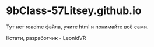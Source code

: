 # 9bClass-57Litsey.github.io
Тут нет readme файла, учите html и понимайте всё сами.

Кстати, разработчик -  LeonidVR
